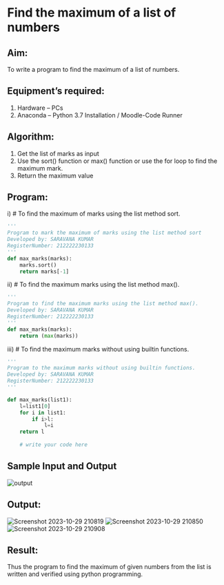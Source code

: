 # Find the maximum of a list of numbers
## Aim:
To write a program to find the maximum of a list of numbers.
## Equipment’s required:
1.	Hardware – PCs
2.	Anaconda – Python 3.7 Installation / Moodle-Code Runner
## Algorithm:
1.	Get the list of marks as input
2.	Use the sort() function or max() function or use the for loop to find the maximum mark.
3.	Return the maximum value
## Program:

i)	# To find the maximum of marks using the list method sort.
```Python
''' 
Program to mark the maximum of marks using the list method sort
Developed by: SARAVANA KUMAR
RegisterNumber: 212222230133
'''
def max_marks(marks):
    marks.sort()
    return marks[-1] 
```

ii)	# To find the maximum marks using the list method max().
```Python
''' 
Program to find the maximum marks using the list method max().
Developed by: SARAVANA KUMAR
RegisterNumber: 212222230133
'''
def max_marks(marks):
    return (max(marks)) 


```

iii) # To find the maximum marks without using builtin functions.
```Python
''' 
Program to the maximum marks without using builtin functions.
Developed by: SARAVANA KUMAR
RegisterNumber: 212222230133
'''

def max_marks(list1):
    l=list1[0]
    for i in list1:
        if i>l:
            l=i
    return l        
        
    # write your code here


```
## Sample Input and Output
![output](./img/max_marks1.jpg) 
## Output:
![Screenshot 2023-10-29 210819](https://github.com/Saravana-kumar369/FindMaximum/assets/117925254/4b873549-39da-441d-965d-d4e20ada0c66)
![Screenshot 2023-10-29 210850](https://github.com/Saravana-kumar369/FindMaximum/assets/117925254/2194ab85-f894-43da-93da-137e25e43881)
![Screenshot 2023-10-29 210908](https://github.com/Saravana-kumar369/FindMaximum/assets/117925254/c2d20d1c-5153-4f18-a29a-eee673b348e1)



## Result:
Thus the program to find the maximum of given numbers from the list is written and verified using python programming.
